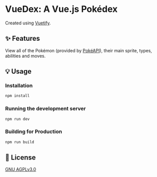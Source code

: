 # VueDex: A Vue.js Pokédex

Created using [Vuetify](https://vuetifyjs.com/).

## ✨ Features

View all of the Pokémon (provided by [PokéAPI](https://pokeapi.co/)), their main sprite, types, abilities and moves.

## 💡 Usage

### Installation
```bash
npm install
```

### Running the development server
```bash
npm run dev
```

### Building for Production
```bash
npm run build
```

## 📑 License
[GNU AGPLv3.0](https://www.gnu.org/licenses/#AGPL)
